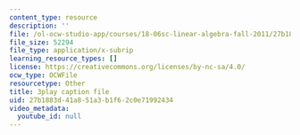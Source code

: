 ```yaml
---
content_type: resource
description: ''
file: /ol-ocw-studio-app/courses/18-06sc-linear-algebra-fall-2011/27b1883d41a851a3b1f62c0e71992434_M0Sa8fLOajA.vtt
file_size: 52294
file_type: application/x-subrip
learning_resource_types: []
license: https://creativecommons.org/licenses/by-nc-sa/4.0/
ocw_type: OCWFile
resourcetype: Other
title: 3play caption file
uid: 27b1883d-41a8-51a3-b1f6-2c0e71992434
video_metadata:
  youtube_id: null
---
```

